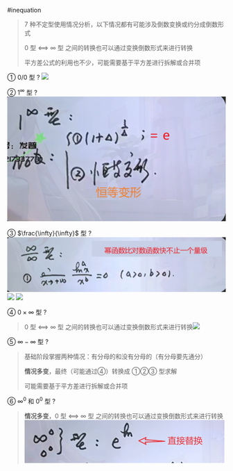 #inequation

> 7 种不定型使用情况分析，以下情况都有可能涉及倒数变换或约分成倒数形式
> 
> 0 型 <==> ∞ 型 之间的转换也可以通过变换倒数形式来进行转换
> 
> 平方差公式的利用也不少，可能需要基于平方差进行拆解或合并项

① 0/0 型
?
![](asset/Pasted%20image%2020231122145043.png)



② $1^∞$ 型
?
![](asset/Pasted%20image%2020231124173343.png)



③ $\frac{\infty}{\infty}$ 型
?
![](asset/Pasted%20image%2020231124173635.png) ![](asset/Pasted%20image%2020231122210107.png) ![](asset/Pasted%20image%2020231122210318.png)



④ $0×\infty$ 型
?
> 0 型 <==> ∞ 型 之间的转换也可以通过变换倒数形式来进行转换![](asset/Pasted%20image%2020231122212630.png)



⑤ $\infty - \infty$ 型
?
> 基础阶段掌握两种情况：有分母的和没有分母的（有分母要先通分）
>
> **情况多变**，最终（可能通过④）转换成 ①②③ 型求解
>
> 可能需要基于平方差进行拆解或合并项




⑥ $\infty^0$ 和 $0^0$ 型
?
> **情况多变**，0 型 <==> ∞ 型 之间的转换也可以通过变换倒数形式来进行转换
> ![](asset/Pasted%20image%2020231124174803.png)

